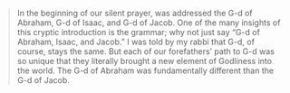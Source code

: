 > In the beginning of our silent prayer, was addressed the G-d of Abraham, G-d of Isaac, and G-d of Jacob.  One of the many insights of this cryptic introduction is the grammar; why not just say “G-d of Abraham, Isaac, and Jacob.”  I was told by my rabbi that G-d, of course, stays the same.  But each of our forefathers’ path to G-d was so unique that they literally brought a new element of Godliness into the world.  The G-d of Abraham was fundamentally different than the G-d of Jacob.  

